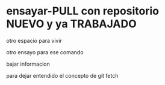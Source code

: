 # ensayar-PULL con repositorio NUEVO y ya TRABAJADO 
otro espacio para vivir

otro ensayo para ese comando

bajar informacion

para dejar entendido el concepto de git fetch

